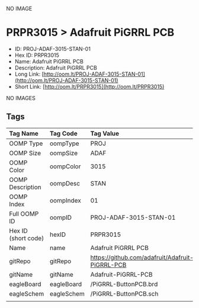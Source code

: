


  
NO IMAGE  
# PRPR3015 > Adafruit PiGRRL PCB

- ID: PROJ-ADAF-3015-STAN-01
- Hex ID: PRPR3015
- Name: Adafruit PiGRRL PCB
- Description: Adafruit PiGRRL PCB
- Long Link: [http://oom.lt/PROJ-ADAF-3015-STAN-01](http://oom.lt/PROJ-ADAF-3015-STAN-01)
- Short Link: [http://oom.lt/PRPR3015](http://oom.lt/PRPR3015)
  
NO IMAGES  
## Tags
  

|Tag Name|Tag Code|Tag Value|
| :--- | :--- | :--- |
|OOMP Type|oompType|PROJ|
|OOMP Size|oompSize|ADAF|
|OOMP Color|oompColor|3015|
|OOMP Description|oompDesc|STAN|
|OOMP Index|oompIndex|01|
|Full OOMP ID|oompID|PROJ-ADAF-3015-STAN-01|
|Hex ID (short code)|hexID|PRPR3015|
|Name|name|Adafruit PiGRRL PCB|
|gitRepo|gitRepo|https://github.com/adafruit/Adafruit-PiGRRL-PCB|
|gitName|gitName|Adafruit-PiGRRL-PCB|
|eagleBoard|eagleBoard|/PiGRRL-ButtonPCB.brd|
|eagleSchem|eagleSchem|/PiGRRL-ButtonPCB.sch|
||||
